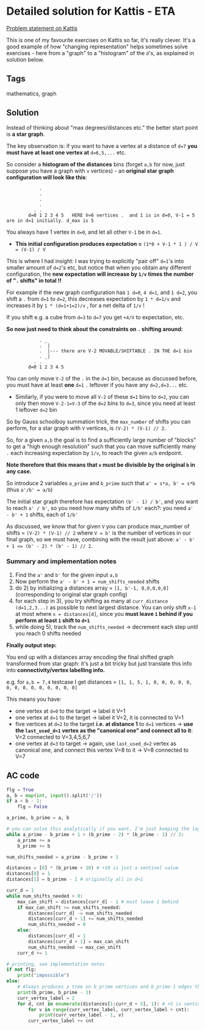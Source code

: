 # Detailed solution for Kattis - ETA

[Problem statement on Kattis](https://open.kattis.com/problems/eta)

This is one of my favourite exercises on Kattis so far, it's really clever. It's a good example of how "changing representation" helps sometimes solve exercises - here from a "graph" to a "histogram" of the `d`'s, as explained in solution below.

## Tags

mathematics, graph

## Solution

Instead of thinking about "max degrees/distances etc." the better start point is **a star graph**.

The key observation is: if you want to have a vertex at a distance of `d=7` **you must have at least one vertex at** `d=6,5,...` etc.

So consider a **histogram of the distances** bins (forget `a,b` for now, just suppose you have a graph with `v` vertices) - an **original star graph configuration will look like this**:

```
            .
            .
            .
            .
          . .
        d=0 1 2 3 4 5   HERE V=6 vertices .  and 1 is in d=0, V-1 = 5 are in d=1 initially. d_max is 5
```

You always have 1 vertex in `d=0`, and let all other `V-1` be in `d=1`.

- **This initial configuration produces expectation =** `(1*0 + V-1 * 1 ) / V = (V-1) / V`

This is where I had insight: I was trying to explicitly "pair off" `d=1`'s into smaller amount of `d=2`'s etc, but notice that when you obtain any different configuration, the **new expectation will increase by `1/v` times the number of "`.` shifts" in total !!**

For example if the new graph configuration has `1 d=0`, `4 d=1`, and `1 d=2`, you shift a `.` from `d=1` to `d=2`, this decreases expectation by `1 * d=1/v` and increases it by `1 * (d=1+1=2)/v` , for a net delta of `1/v` !

If you shift e.g. a cube from `d=3` to `d=7` you get `+4/V` to expectation, etc.

**So now just need to think about the constraints on `.` shifting around:**

```
            . _
            .  |
            .  |--- there are V-2 MOVABLE/SHIFTABLE . IN THE d=1 bin
            . _|
          . .
        d=0 1 2 3 4 5 
```

You can only move `V-2` of the `.` in the `d=1` bin, because as discussed before, you must have at least **one** `d=1` `.` leftover if you have any `d=2,d=3...` etc.

- Similarly, if you were to move all `V-2` of these `d=1` bins to `d=2`, you can only then move `V-2-1=V-3` of the `d=2` bins to `d=3`, since you need at least 1 leftover `d=2` bin

So by Gauss schoolboy summation trick, the `max_number` of shifts you can perform, for a star graph with `V` vertices, is `(V-2) * (V-1) // 2`.

So, for a given `a,b` the goal is to find a sufficiently large number of "blocks" to get a "high enough resolution" such that you can move sufficiently many `.` each increasing expectation by `1/v`, to reach the given `a/b` endpoint.

**Note therefore that this means that `v` must be divisible by the original `b` in any case.**

So introduce 2 variables `a_prime` and `b_prime` such that `a' = s*a, b' = s*b` (thus `a'/b' = a/b`)

The initial star graph therefore has expectation `(b' - 1) / b'`, and you want to reach `a' / b'`, so you need how many shifts of `1/b'` each?: you need `a' - b' + 1` shifts, each of `1/b'`

As discussed, we know that for given `V` you can produce max_number of shifts = `(V-2) * (V-1) // 2` where `V = b'` is the number of vertices in our final graph, so we must have, combining with the result just above: `a' - b' + 1 <= (b' - 2) * (b' - 1) // 2`.

### Summary and implementation notes

1) Find the `a'` and `b'` for the given input `a,b`
2) Now perform the `a' - b' + 1 = num_shifts_needed` shifts
3) do 2) by initializing a distances array = `[1, b'-1, 0,0,0,0,0]` (corresponding to original star graph config)
4) for each step in 3), you try shifting as many at `curr_distance (d=1,2,3...)` as possible to next largest distance. You can only shift `x-1` at most where `x = distances[d]`, since you **must leave `1` behind if you perform at least `1` shift to `d+1`**
5) while doing 5), track the `num_shifts_needed` -> decrement each step until you reach 0 shifts needed

**Finally output step:**

You end up with a distances array encoding the final shifted graph transformed from star graph: it's just a bit tricky but just translate this info into **connectivity/vertex labelling info.**

e.g. for `a,b = 7,4` testcase I get distances = `[1, 1, 5, 1, 0, 0, 0, 0, 0, 0, 0, 0, 0, 0, 0, 0, 0, 0]`

This means you have:

- one vertex at `d=0` to the target -> label it V=1
- one vertex at `d=1` to the target -> label it V=2, it is connected to V=1
- five vertices at `d=2` to the target **i.e. at distance 1** to `d=1` vertices -> **use the `last_used_d=1` vertex as the "canonical one" and connect all to it**: V=2 connected to V=3,4,5,6,7
- one vertex at `d=3` to target -> again, use `last_used_d=2` vertex as canonical one, and connect this vertex V=8 to it -> V=8 connected to V=7 

## AC code

```python
flg = True
a, b = map(int, input().split('/'))
if a < b - 1:
    flg = False

a_prime, b_prime = a, b

# you can solve this analytically if you want, I'm just keeping the logic from the notes above for clarity
while a_prime - b_prime + 1 > (b_prime - 2) * (b_prime - 1) // 2:
    a_prime += a
    b_prime += b

num_shifts_needed = a_prime - b_prime + 1

distances = [0] * (b_prime + 10) # +10 is just a sentinel value
distances[0] = 1
distances[1] = b_prime - 1 # originally all in d=1 

curr_d = 1
while num_shifts_needed > 0:
    max_can_shift = distances[curr_d] - 1 # must leave 1 behind
    if max_can_shift >= num_shifts_needed:
        distances[curr_d] -= num_shifts_needed
        distances[curr_d + 1] += num_shifts_needed
        num_shifts_needed = 0
    else:
        distances[curr_d] = 1
        distances[curr_d + 1] = max_can_shift
        num_shifts_needed -= max_can_shift
    curr_d += 1

# printing, see implementation notes
if not flg:
    print("impossible")
else:
    # Always produces a tree on b_prime vertices and b_prime-1 edges therefore:
    print(b_prime, b_prime - 1)
    curr_vertex_label = 2
    for d, cnt in enumerate(distances[1:curr_d + 5], 1): # +5 is sentinel
        for v in range(curr_vertex_label, curr_vertex_label + cnt):
            print(curr_vertex_label - 1, v)
        curr_vertex_label += cnt
```
